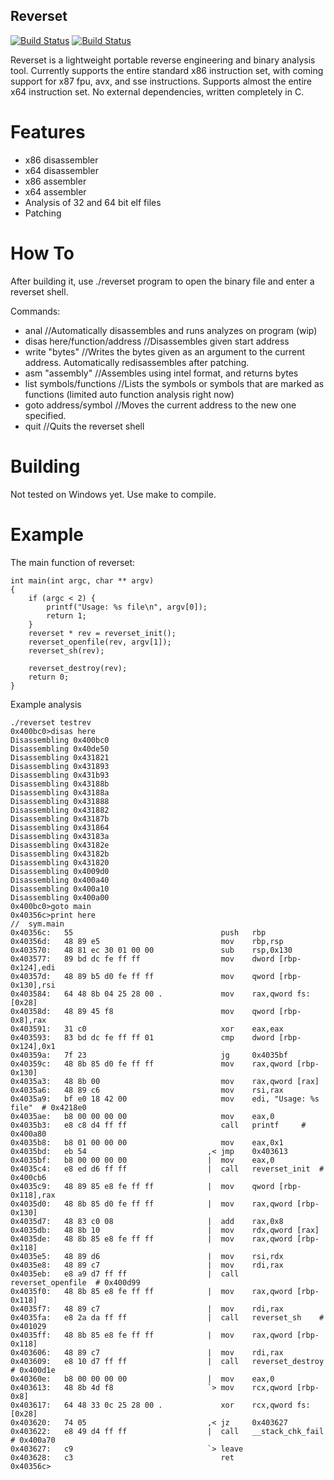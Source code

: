 ## Reverset

[![Build Status](https://upload.wikimedia.org/wikipedia/commons/f/f8/License_icon-mit-88x31-2.svg)]()
[![Build Status](https://travis-ci.org/Mithreindeir/Reverset.svg?branch=master)](https://travis-ci.org/Mithreindeir/Reverset)

Reverset is a lightweight portable reverse engineering and binary analysis tool. Currently supports the entire standard x86 instruction set, with coming support for x87 fpu, avx, and sse instructions. Supports almost the entire x64 instruction set.
No external dependencies, written completely in C.

# Features

* x86 disassembler
* x64 disassembler
* x86 assembler
* x64 assembler
* Analysis of 32 and 64 bit elf files
* Patching

# How To

After building it, use ./reverset program to open the binary file and enter a reverset shell.

Commands:

* anal				//Automatically disassembles and runs analyzes on program (wip)
* disas here/function/address //Disassembles given start address
* write "bytes"		     //Writes the bytes given as an argument to the current address. Automatically redisassembles after patching.
* asm   "assembly"	     //Assembles using intel format, and returns bytes
* list symbols/functions     //Lists the symbols or symbols that are marked as functions (limited auto function analysis right now)
* goto address/symbol	     //Moves the current address to the new one specified. 
* quit			     //Quits the reverset shell

# Building

Not tested on Windows yet. Use make to compile.

# Example
The main function of reverset:
```
int main(int argc, char ** argv)
{
	if (argc < 2) {
		printf("Usage: %s file\n", argv[0]);
		return 1;
	}
	reverset * rev = reverset_init();
	reverset_openfile(rev, argv[1]);
	reverset_sh(rev);

	reverset_destroy(rev);
	return 0;
}
```

Example analysis
```
./reverset testrev
0x400bc0>disas here
Disassembling 0x400bc0
Disassembling 0x40de50
Disassembling 0x431821
Disassembling 0x431893
Disassembling 0x431b93
Disassembling 0x43188b
Disassembling 0x43188a
Disassembling 0x431888
Disassembling 0x431882
Disassembling 0x43187b
Disassembling 0x431864
Disassembling 0x43183a
Disassembling 0x43182e
Disassembling 0x43182b
Disassembling 0x431820
Disassembling 0x4009d0
Disassembling 0x400a40
Disassembling 0x400a10
Disassembling 0x400a00
0x400bc0>goto main
0x40356c>print here
//	sym.main
0x40356c:   55                      	       push   rbp
0x40356d:   48 89 e5                	       mov    rbp,rsp
0x403570:   48 81 ec 30 01 00 00    	       sub    rsp,0x130
0x403577:   89 bd dc fe ff ff       	       mov    dword [rbp-0x124],edi
0x40357d:   48 89 b5 d0 fe ff ff    	       mov    qword [rbp-0x130],rsi
0x403584:   64 48 8b 04 25 28 00 .   	       mov    rax,qword fs:[0x28]
0x40358d:   48 89 45 f8             	       mov    qword [rbp-0x8],rax
0x403591:   31 c0                   	       xor    eax,eax
0x403593:   83 bd dc fe ff ff 01    	       cmp    dword [rbp-0x124],0x1
0x40359a:   7f 23                   	       jg     0x4035bf
0x40359c:   48 8b 85 d0 fe ff ff    	       mov    rax,qword [rbp-0x130]
0x4035a3:   48 8b 00                	       mov    rax,qword [rax]
0x4035a6:   48 89 c6                	       mov    rsi,rax
0x4035a9:   bf e0 18 42 00          	       mov    edi, "Usage: %s file"	 # 0x4218e0
0x4035ae:   b8 00 00 00 00          	       mov    eax,0
0x4035b3:   e8 c8 d4 ff ff          	       call   printf	 # 0x400a80
0x4035b8:   b8 01 00 00 00          	       mov    eax,0x1
0x4035bd:   eb 54                   	    ,< jmp    0x403613
0x4035bf:   b8 00 00 00 00          	    |  mov    eax,0
0x4035c4:   e8 ed d6 ff ff          	    |  call   reverset_init	 # 0x400cb6
0x4035c9:   48 89 85 e8 fe ff ff    	    |  mov    qword [rbp-0x118],rax
0x4035d0:   48 8b 85 d0 fe ff ff    	    |  mov    rax,qword [rbp-0x130]
0x4035d7:   48 83 c0 08             	    |  add    rax,0x8
0x4035db:   48 8b 10                	    |  mov    rdx,qword [rax]
0x4035de:   48 8b 85 e8 fe ff ff    	    |  mov    rax,qword [rbp-0x118]
0x4035e5:   48 89 d6                	    |  mov    rsi,rdx
0x4035e8:   48 89 c7                	    |  mov    rdi,rax
0x4035eb:   e8 a9 d7 ff ff          	    |  call   reverset_openfile	 # 0x400d99
0x4035f0:   48 8b 85 e8 fe ff ff    	    |  mov    rax,qword [rbp-0x118]
0x4035f7:   48 89 c7                	    |  mov    rdi,rax
0x4035fa:   e8 2a da ff ff          	    |  call   reverset_sh	 # 0x401029
0x4035ff:   48 8b 85 e8 fe ff ff    	    |  mov    rax,qword [rbp-0x118]
0x403606:   48 89 c7                	    |  mov    rdi,rax
0x403609:   e8 10 d7 ff ff          	    |  call   reverset_destroy	 # 0x400d1e
0x40360e:   b8 00 00 00 00          	    |  mov    eax,0
0x403613:   48 8b 4d f8             	    `> mov    rcx,qword [rbp-0x8]
0x403617:   64 48 33 0c 25 28 00 .   	       xor    rcx,qword fs:[0x28]
0x403620:   74 05                   	    ,< jz     0x403627
0x403622:   e8 49 d4 ff ff          	    |  call   __stack_chk_fail	 # 0x400a70
0x403627:   c9                      	    `> leave  
0x403628:   c3                      	       ret    
0x40356c>


```
